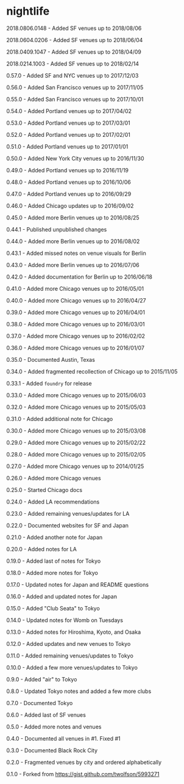 # nightlife
2018.0806.0148 - Added SF venues up to 2018/08/06

2018.0604.0206 - Added SF venues up to 2018/06/04

2018.0409.1047 - Added SF venues up to 2018/04/09

2018.0214.1003 - Added SF venues up to 2018/02/14

0.57.0 - Added SF and NYC venues up to 2017/12/03

0.56.0 - Added San Francisco venues up to 2017/11/05

0.55.0 - Added San Francisco venues up to 2017/10/01

0.54.0 - Added Portland venues up to 2017/04/02

0.53.0 - Added Portland venues up to 2017/03/01

0.52.0 - Added Portland venues up to 2017/02/01

0.51.0 - Added Portland venues up to 2017/01/01

0.50.0 - Added New York City venues up to 2016/11/30

0.49.0 - Added Portland venues up to 2016/11/19

0.48.0 - Added Portland venues up to 2016/10/06

0.47.0 - Added Portland venues up to 2016/09/29

0.46.0 - Added Chicago updates up to 2016/09/02

0.45.0 - Added more Berlin venues up to 2016/08/25

0.44.1 - Published unpublished changes

0.44.0 - Added more Berlin venues up to 2016/08/02

0.43.1 - Added missed notes on venue visuals for Berlin

0.43.0 - Added more Berlin venues up to 2016/07/06

0.42.0 - Added documentation for Berlin up to 2016/06/18

0.41.0 - Added more Chicago venues up to 2016/05/01

0.40.0 - Added more Chicago venues up to 2016/04/27

0.39.0 - Added more Chicago venues up to 2016/04/01

0.38.0 - Added more Chicago venues up to 2016/03/01

0.37.0 - Added more Chicago venues up to 2016/02/02

0.36.0 - Added more Chicago venues up to 2016/01/07

0.35.0 - Documented Austin, Texas

0.34.0 - Added fragmented recollection of Chicago up to 2015/11/05

0.33.1 - Added `foundry` for release

0.33.0 - Added more Chicago venues up to 2015/06/03

0.32.0 - Added more Chicago venues up to 2015/05/03

0.31.0 - Added additional note for Chicago

0.30.0 - Added more Chicago venues up to 2015/03/08

0.29.0 - Added more Chicago venues up to 2015/02/22

0.28.0 - Added more Chicago venues up to 2015/02/05

0.27.0 - Added more Chicago venues up to 2014/01/25

0.26.0 - Added more Chicago venues

0.25.0 - Started Chicago docs

0.24.0 - Added LA recommendations

0.23.0 - Added remaining venues/updates for LA

0.22.0 - Documented websites for SF and Japan

0.21.0 - Added another note for Japan

0.20.0 - Added notes for LA

0.19.0 - Added last of notes for Tokyo

0.18.0 - Added more notes for Tokyo

0.17.0 - Updated notes for Japan and README questions

0.16.0 - Added and updated notes for Japan

0.15.0 - Added "Club Seata" to Tokyo

0.14.0 - Updated notes for Womb on Tuesdays

0.13.0 - Added notes for Hiroshima, Kyoto, and Osaka

0.12.0 - Added updates and new venues to Tokyo

0.11.0 - Added remaining venues/updates to Tokyo

0.10.0 - Added a few more venues/updates to Tokyo

0.9.0 - Added "air" to Tokyo

0.8.0 - Updated Tokyo notes and added a few more clubs

0.7.0 - Documented Tokyo

0.6.0 - Added last of SF venues

0.5.0 - Added more notes and venues

0.4.0 - Documented all venues in #1. Fixed #1

0.3.0 - Documented Black Rock City

0.2.0 - Fragmented venues by city and ordered alphabetically

0.1.0 - Forked from https://gist.github.com/twolfson/5993271
